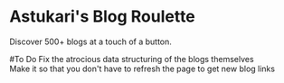 # Astukari's Blog Roulette
Discover 500+ blogs at a touch of a button.

#To Do
Fix the atrocious data structuring of the blogs themselves\
Make it so that you don't have to refresh the page to get new blog links
